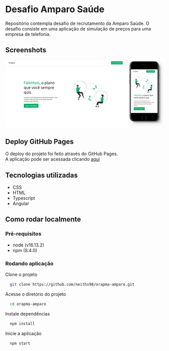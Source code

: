 
# Desafio Amparo Saúde

Repositório contempla desafio de recrutamento da Amparo Saúde. O desafio consiste em uma aplicação de simulação de preços para
uma empresa de telefonia.


## Screenshots

![App Screenshot](/src/assets/screenshots/orapma-screenshot.png)


## Deploy GitHub Pages

O deploy do projeto foi feito através do GitHub Pages.  
A aplicação pode ser acessada clicando [aqui](https://neiths98.github.io/orapma-amparo/)


## Tecnologias utilizadas

- CSS
- HTML
- Typescript
- Angular


## Como rodar localmente

### Pré-requisitos
- node (v16.13.2)
- npm (8.4.0)

### Rodando aplicação

Clone o projeto

```bash
  git clone https://github.com/neiths98/orapma-amparo.git
```

Acesse o diretório do projeto

```bash
  cd orapma-amparo
```

Instale dependências

```bash
  npm install
```

Inicie a aplicação

```bash
  npm start
```
